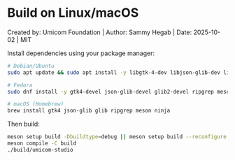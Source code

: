 # Build on Linux/macOS

Created by: Umicom Foundation | Author: Sammy Hegab | Date: 2025-10-02 | MIT

Install dependencies using your package manager:

```bash
# Debian/Ubuntu
sudo apt update && sudo apt install -y libgtk-4-dev libjson-glib-dev libglib2.0-dev ripgrep meson ninja-build

# Fedora
sudo dnf install -y gtk4-devel json-glib-devel glib2-devel ripgrep meson ninja-build

# macOS (Homebrew)
brew install gtk4 json-glib glib ripgrep meson ninja
```

Then build:

```bash
meson setup build -Dbuildtype=debug || meson setup build --reconfigure
meson compile -C build
./build/umicom-studio
```